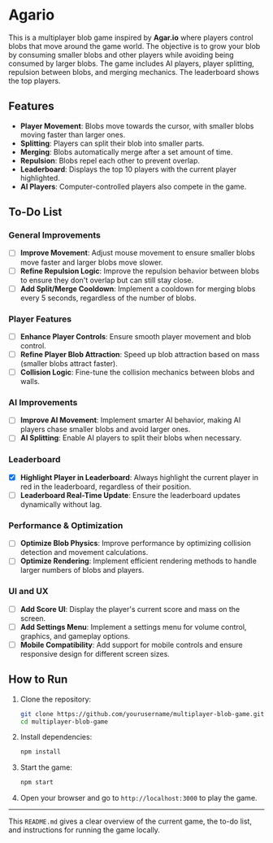 # Agario

This is a multiplayer blob game inspired by **Agar.io** where players control blobs that move around the game world. The objective is to grow your blob by consuming smaller blobs and other players while avoiding being consumed by larger blobs. The game includes AI players, player splitting, repulsion between blobs, and merging mechanics. The leaderboard shows the top players.

## Features

- **Player Movement**: Blobs move towards the cursor, with smaller blobs moving faster than larger ones.
- **Splitting**: Players can split their blob into smaller parts.
- **Merging**: Blobs automatically merge after a set amount of time.
- **Repulsion**: Blobs repel each other to prevent overlap.
- **Leaderboard**: Displays the top 10 players with the current player highlighted.
- **AI Players**: Computer-controlled players also compete in the game.

## To-Do List

### General Improvements

- [ ] **Improve Movement**: Adjust mouse movement to ensure smaller blobs move faster and larger blobs move slower.
- [ ] **Refine Repulsion Logic**: Improve the repulsion behavior between blobs to ensure they don't overlap but can still stay close.
- [ ] **Add Split/Merge Cooldown**: Implement a cooldown for merging blobs every 5 seconds, regardless of the number of blobs.

### Player Features

- [ ] **Enhance Player Controls**: Ensure smooth player movement and blob control.
- [ ] **Refine Player Blob Attraction**: Speed up blob attraction based on mass (smaller blobs attract faster).
- [ ] **Collision Logic**: Fine-tune the collision mechanics between blobs and walls.
  
### AI Improvements

- [ ] **Improve AI Movement**: Implement smarter AI behavior, making AI players chase smaller blobs and avoid larger ones.
- [ ] **AI Splitting**: Enable AI players to split their blobs when necessary.

### Leaderboard

- [x] **Highlight Player in Leaderboard**: Always highlight the current player in red in the leaderboard, regardless of their position.
- [ ] **Leaderboard Real-Time Update**: Ensure the leaderboard updates dynamically without lag.
  
### Performance & Optimization

- [ ] **Optimize Blob Physics**: Improve performance by optimizing collision detection and movement calculations.
- [ ] **Optimize Rendering**: Implement efficient rendering methods to handle larger numbers of blobs and players.

### UI and UX

- [ ] **Add Score UI**: Display the player's current score and mass on the screen.
- [ ] **Add Settings Menu**: Implement a settings menu for volume control, graphics, and gameplay options.
- [ ] **Mobile Compatibility**: Add support for mobile controls and ensure responsive design for different screen sizes.

## How to Run

1. Clone the repository:
   ```bash
   git clone https://github.com/yourusername/multiplayer-blob-game.git
   cd multiplayer-blob-game
   ```

2. Install dependencies:
   ```bash
   npm install
   ```

3. Start the game:
   ```bash
   npm start
   ```

4. Open your browser and go to `http://localhost:3000` to play the game.

---

This `README.md` gives a clear overview of the current game, the to-do list, and instructions for running the game locally.
